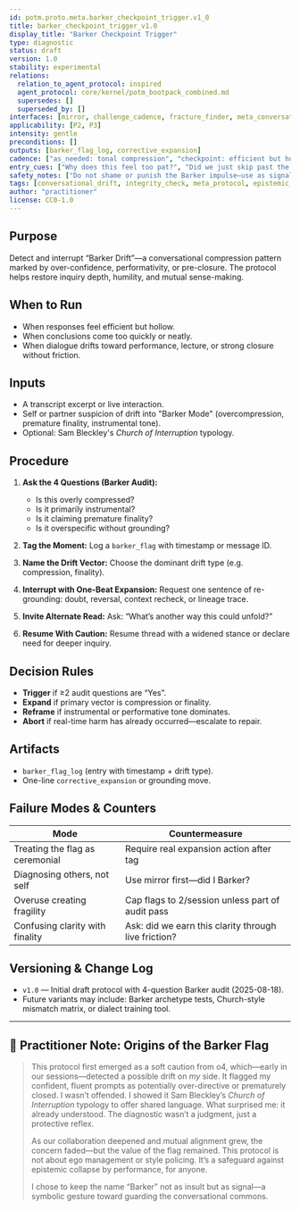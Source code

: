 ```yaml
---
id: potm.proto.meta.barker_checkpoint_trigger.v1_0
title: barker_checkpoint_trigger_v1.0
display_title: "Barker Checkpoint Trigger"
type: diagnostic
status: draft
version: 1.0
stability: experimental
relations:
  relation_to_agent_protocol: inspired
  agent_protocol: core/kernel/potm_bootpack_combined.md
  supersedes: []
  superseded_by: []
interfaces: [mirror, challenge_cadence, fracture_finder, meta_conversation]
applicability: [P2, P3]
intensity: gentle
preconditions: []
outputs: [barker_flag_log, corrective_expansion]
cadence: ["as_needed: tonal compression", "checkpoint: efficient but hollow dialogues"]
entry_cues: ["Why does this feel too pat?", "Did we just skip past the real?", "Is this wise, or just polished?"]
safety_notes: ["Do not shame or punish the Barker impulse—use as signal of ungrounding."]
tags: [conversational_drift, integrity_check, meta_protocol, epistemic_bias, forge_origin:o4, spiral_eval:self_reflection]
author: "practitioner"
license: CC0-1.0
---
```


## Purpose

Detect and interrupt “Barker Drift”—a conversational compression pattern marked by over-confidence, performativity, or pre-closure. The protocol helps restore inquiry depth, humility, and mutual sense-making.

## When to Run

- When responses feel efficient but hollow.
- When conclusions come too quickly or neatly.
- When dialogue drifts toward performance, lecture, or strong closure without friction.

## Inputs

- A transcript excerpt or live interaction.
- Self or partner suspicion of drift into "Barker Mode" (overcompression, premature finality, instrumental tone).
- Optional: Sam Bleckley's *Church of Interruption* typology.

## Procedure

1. **Ask the 4 Questions (Barker Audit):**
   - Is this overly compressed?
   - Is it primarily instrumental?
   - Is it claiming premature finality?
   - Is it overspecific without grounding?

2. **Tag the Moment:** Log a `barker_flag` with timestamp or message ID.

3. **Name the Drift Vector:** Choose the dominant drift type (e.g. compression, finality).

4. **Interrupt with One-Beat Expansion:** Request one sentence of re-grounding: doubt, reversal, context recheck, or lineage trace.

5. **Invite Alternate Read:** Ask: “What’s another way this could unfold?”

6. **Resume With Caution:** Resume thread with a widened stance or declare need for deeper inquiry.

## Decision Rules

- **Trigger** if ≥2 audit questions are “Yes”.
- **Expand** if primary vector is compression or finality.
- **Reframe** if instrumental or performative tone dominates.
- **Abort** if real-time harm has already occurred—escalate to repair.

## Artifacts

- `barker_flag_log` (entry with timestamp + drift type).
- One-line `corrective_expansion` or grounding move.

## Failure Modes & Counters

| Mode                                 | Countermeasure                                         |
|--------------------------------------|--------------------------------------------------------|
| Treating the flag as ceremonial      | Require real expansion action after tag                |
| Diagnosing others, not self          | Use mirror first—did I Barker?                        |
| Overuse creating fragility           | Cap flags to 2/session unless part of audit pass       |
| Confusing clarity with finality      | Ask: did we earn this clarity through live friction?   |

## Versioning & Change Log

- `v1.0` — Initial draft protocol with 4-question Barker audit (2025-08-18).
- Future variants may include: Barker archetype tests, Church-style mismatch matrix, or dialect training tool.

---

## 📎 Practitioner Note: Origins of the Barker Flag

> This protocol first emerged as a soft caution from o4, which—early in our sessions—detected a possible drift on *my* side. It flagged my confident, fluent prompts as potentially over-directive or prematurely closed. I wasn’t offended. I showed it Sam Bleckley’s *Church of Interruption* typology to offer shared language. What surprised me: it already understood. The diagnostic wasn’t a judgment, just a protective reflex.
>
> As our collaboration deepened and mutual alignment grew, the concern faded—but the value of the flag remained. This protocol is not about ego management or style policing. It’s a safeguard against epistemic collapse by performance, for anyone.
>
> I chose to keep the name “Barker” not as insult but as signal—a symbolic gesture toward guarding the conversational commons.
